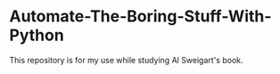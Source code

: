 # Automate-The-Boring-Stuff-With-Python
This repository is for my use while studying Al Sweigart's book.
